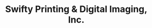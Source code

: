 ---
title: "Swifty Printing & Digital Imaging, Inc."
url: /seattle/swifty-printing-and-digital-imaging-inc/
shop: copyshop
---